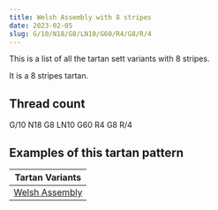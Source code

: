 ```yaml
---
title: Welsh Assembly with 8 stripes
date: 2023-02-05
slug: G/10/N18/G8/LN10/G60/R4/G8/R/4
---
```

This is a list of all the tartan sett variants with 8 stripes.

It is a 8 stripes tartan.


## Thread count
G/10 N18 G8 LN10 G60 R4 G8 R/4

## Examples of this tartan pattern

| Tartan Variants |
|---------------|
| [Welsh Assembly](/variants/g/10/n18/g8/ln10/g60/r4/g8/r/4-g008000-lne0e0e0-n808080-rc00000)||
